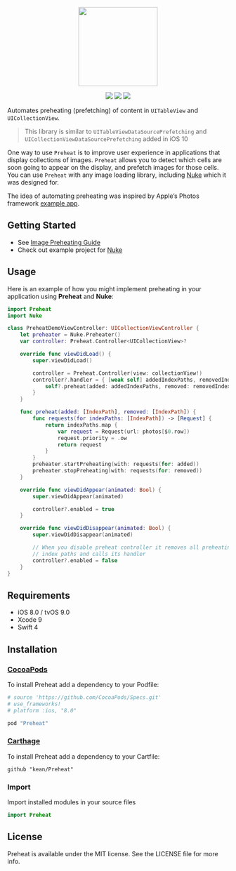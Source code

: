 <p align="center"><img src="https://cloud.githubusercontent.com/assets/1567433/14049678/4639abe8-f2d0-11e5-9897-f7af82ff06ec.png" height="180"/>

<p align="center">
<a href="https://cocoapods.org"><img src="https://img.shields.io/cocoapods/v/Preheat.svg"></a>
<a href="https://github.com/Carthage/Carthage"><img src="https://img.shields.io/badge/Carthage-compatible-4BC51D.svg?style=flat"></a>
<a href="http://cocoadocs.org/docsets/Preheat"><img src="https://img.shields.io/cocoapods/p/Preheat.svg?style=flat)"></a>
</p>

Automates preheating (prefetching) of content in `UITableView` and `UICollectionView`.

> This library is similar to `UITableViewDataSourcePrefetching` and `UICollectionViewDataSourcePrefetching` added in iOS 10

One way to use `Preheat` is to improve user experience in applications that display collections of images. `Preheat` allows you to detect which cells are soon going to appear on the display, and prefetch images for those cells. You can use `Preheat` with any image loading library, including [Nuke](https://github.com/kean/Nuke) which it was designed for.

The idea of automating preheating was inspired by Apple’s Photos framework [example app](https://developer.apple.com/library/ios/samplecode/UsingPhotosFramework/Introduction/Intro.html).

## Getting Started

- See [Image Preheating Guide](https://kean.github.io/blog/image-preheating)
- Check out example project for [Nuke](https://github.com/kean/Nuke)

## Usage

Here is an example of how you might implement preheating in your application using **Preheat** and **Nuke**:

```swift
import Preheat
import Nuke

class PreheatDemoViewController: UICollectionViewController {
    let preheater = Nuke.Preheater()
    var controller: Preheat.Controller<UICollectionView>?

    override func viewDidLoad() {
        super.viewDidLoad()

        controller = Preheat.Controller(view: collectionView!)
        controller?.handler = { [weak self] addedIndexPaths, removedIndexPaths in
            self?.preheat(added: addedIndexPaths, removed: removedIndexPaths)
        }
    }

    func preheat(added: [IndexPath], removed: [IndexPath]) {
        func requests(for indexPaths: [IndexPath]) -> [Request] {
            return indexPaths.map {
                var request = Request(url: photos[$0.row])
                request.priority = .ow
                return request
            }
        }
        preheater.startPreheating(with: requests(for: added))
        preheater.stopPreheating(with: requests(for: removed))
    }

    override func viewDidAppear(animated: Bool) {
        super.viewDidAppear(animated)

        controller?.enabled = true
    }

    override func viewDidDisappear(animated: Bool) {
        super.viewDidDisappear(animated)

        // When you disable preheat controller it removes all preheating 
        // index paths and calls its handler
        controller?.enabled = false
    }
}
```

## Requirements

- iOS 8.0 / tvOS 9.0
- Xcode 9
- Swift 4

## Installation<a name="installation"></a>

### [CocoaPods](http://cocoapods.org)

To install Preheat add a dependency to your Podfile:

```ruby
# source 'https://github.com/CocoaPods/Specs.git'
# use_frameworks!
# platform :ios, "8.0"

pod "Preheat"
```

### [Carthage](https://github.com/Carthage/Carthage)

To install Preheat add a dependency to your Cartfile:

```
github "kean/Preheat"
```

### Import

Import installed modules in your source files

```swift
import Preheat
```

## License

Preheat is available under the MIT license. See the LICENSE file for more info.
